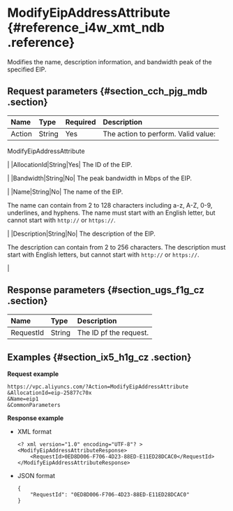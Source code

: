 # ModifyEipAddressAttribute {#reference_i4w_xmt_ndb .reference}

Modifies the name, description information, and bandwidth peak of the specified EIP.

## Request parameters {#section_cch_pjg_mdb .section}

|Name|Type|Required|Description|
|:---|:---|:-------|:----------|
|Action|String|Yes| The action to perform. Valid value:

 ModifyEipAddressAttribute

 |
|AllocationId|String|Yes| The ID of the EIP.

 |
|Bandwidth|String|No| The peak bandwidth in Mbps of the EIP.

 |
|Name|String|No| The name of the EIP.

 The name can contain from 2 to 128 characters including a-z, A-Z, 0-9, underlines, and hyphens. The name must start with an English letter, but cannot start with `http://` or `https://`.

 |
|Description|String|No| The description of the EIP.

 The description can contain from 2 to 256 characters. The description must start with English letters, but cannot start with `http://` or `https://`.

 |

## Response parameters {#section_ugs_f1g_cz .section}

|Name|Type|Description|
|:---|:---|:----------|
|RequestId|String|The ID pf the request.|

## Examples {#section_ix5_h1g_cz .section}

**Request example**

``` {#createVPCpub}
https://vpc.aliyuncs.com/?Action=ModifyEipAddressAttribute
&AllocationId=eip-25877c70x
&Name=eip1
&CommonParameters
```

**Response example**

-   XML format

    ```
    <? xml version="1.0" encoding="UTF-8"? >
    <ModifyEipAddressAttributeResponse>
        <RequestId>0ED8D006-F706-4D23-88ED-E11ED28DCAC0</RequestId>
    </ModifyEipAddressAttributeResponse>
    ```

-   JSON format

    ```
    { 
        "RequestId": "0ED8D006-F706-4D23-88ED-E11ED28DCAC0"
    }
    ```


